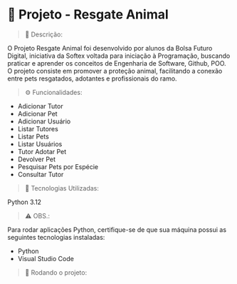 # 🐾 Projeto - Resgate Animal

> 📝 Descrição:

O Projeto Resgate Animal foi desenvolvido por alunos da Bolsa Futuro Digital, iniciativa da Softex voltada para iniciação à Programação, buscando praticar e aprender os conceitos de Engenharia de Software, Github, POO. O projeto consiste em promover a proteção animal, facilitando a conexão entre pets resgatados, adotantes e profissionais do ramo.

> ⚙️ Funcionalidades:

- Adicionar Tutor
- Adicionar Pet
- Adicionar Usuário
- Listar Tutores
- Listar Pets
- Listar Usuários
- Tutor Adotar Pet
- Devolver Pet
- Pesquisar Pets por Espécie
- Consultar Tutor

> 🔧 Tecnologias Utilizadas:

Python 3.12

> ⚠️ OBS.:

Para rodar aplicações Python, certifique-se de que sua máquina possui as seguintes tecnologias instaladas:

- Python 
- Visual Studio Code

> 🚀 Rodando o projeto:




